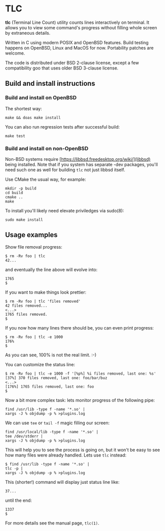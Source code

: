 # TLC

**tlc** (Terminal Line Count) utility counts lines interactively on terminal.
It allows you to view some command's progress without filling whole
screen by extraneous details.

Written in C using modern POSIX and OpenBSD features.
Build testing happens on OpenBSD, Linux and MacOS for now.
Portability patches are welcome.

The code is distributed under BSD 2-clause license, except a few
compatibility goo that uses older BSD 3-clause license.

## Build and install instructions

### Build and install on OpenBSD

The shortest way:

	make && doas make install

You can also run regression tests after successful build:

	make test

### Build and install on non-OpenBSD

Non-BSD systems require [https://libbsd.freedesktop.org/wiki/](libbsd)
being installed. Note that if you system has separate -dev packages,
you'll need such one as well for building `tlc` not just libbsd itself.

Use CMake the usual way, for example:

	mkdir -p build
	cd build
	cmake ..
	make

To install you'll likely need elevate priviledges via sudo(8):

	sudo make install

## Usage examples

Show file removal progress:

	$ rm -Rv foo | tlc
	42...

and eventually the line above will evolve into:

	1765
	$

If you want to make things look prettier:

	$ rm -Rv foo | tlc 'files removed'
	42 files removed...
	<...>
	1765 files removed.
	$

If you now how many lines there should be, you can even print progress:

	$ rm -Rv foo | tlc -e 1000
	176%
	$

As you can see, 100% is not the real limit. :-)

You can customize the status line:

	$ rm -Rv foo | tlc -e 1000 -f '[%p%] %i files removed, last one: %s'
	[37%] 370 files removed, last one: foo/bar/buz
	<...>
	[176%] 1765 files removed, last one: foo
	$

Now a bit more complex task: lets monitor progress of the following pipe:

	find /usr/lib -type f -name '*.so' |
	xargs -J % objdump -p % >plugins.log

We can use `tee` or `tail -f` magic filling our screen:

	find /usr/local/lib -type f -name '*.so' |
	tee /dev/stderr |
	xargs -J % objdump -p % >plugins.log

This will help you to see the process is going on, but it won't be easy
to see how many files were already handled.  Lets use `tlc` instead:

	$ find /usr/lib -type f -name '*.so' |
	tlc -p |
	xargs -J % objdump -p % >plugins.log

This (shorter!) command will display just status line like:

	37...

until the end:

	1337
	$

For more details see the manual page, `tlc(1)`.
